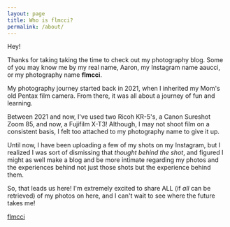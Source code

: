 ```yaml
---
layout: page
title: Who is flmcci?
permalink: /about/
---
```


Hey!

Thanks for taking taking the time to check out my photography blog. 
Some of you may know me by my real name, Aaron, my Instagram name aaucci, or my photography name **flmcci**.

My photography journey started back in 2021, when I inherited my Mom's old Pentax film camera. From there, it was all about a journey of fun and learning.

Between 2021 and now, I've used two Ricoh KR-5's, a Canon Sureshot Zoom 85, and now, a Fujifilm X-T3! Although, I may not shoot film on a consistent basis, I felt too attached to my photography name to give it up.

Until now, I have been uploading a few of my shots on my Instagram, but I realized I was sort of dismissing that _thought behind the shot_, and figured I might as well make a blog and be more intimate regarding my photos and the experiences behind not just those shots but the experience behind them.

So, that leads us here! I'm extremely excited to share ALL (if _all_ can be retrieved) of my photos on here, and I can't wait to see where the future takes me!

[flmcci](assets/images/000092950014.jpg)
